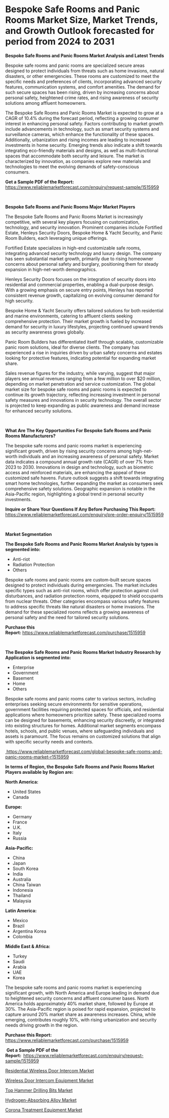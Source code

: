 <p><h1>Bespoke Safe Rooms and Panic Rooms Market Size, Market Trends, and Growth Outlook forecasted for period from 2024 to 2031</h1></p><p><strong>Bespoke Safe Rooms and Panic Rooms Market Analysis and Latest Trends</strong></p>
<p><p>Bespoke safe rooms and panic rooms are specialized secure areas designed to protect individuals from threats such as home invasions, natural disasters, or other emergencies. These rooms are customized to meet the specific needs and preferences of clients, incorporating advanced security features, communication systems, and comfort amenities. The demand for such secure spaces has been rising, driven by increasing concerns about personal safety, heightened crime rates, and rising awareness of security solutions among affluent homeowners.</p><p>The Bespoke Safe Rooms and Panic Rooms Market is expected to grow at a CAGR of 10.4% during the forecast period, reflecting a growing consumer interest in enhancing personal safety. Factors contributing to market growth include advancements in technology, such as smart security systems and surveillance cameras, which enhance the functionality of these spaces. Additionally, urbanization and rising incomes are leading to increased investments in home security. Emerging trends also indicate a shift towards integrating eco-friendly materials and designs, as well as multi-functional spaces that accommodate both security and leisure. The market is characterized by innovation, as companies explore new materials and technologies to meet the evolving demands of safety-conscious consumers.</p></p>
<p><strong>Get a Sample PDF of the Report:&nbsp;</strong> <a href="https://www.reliablemarketforecast.com/enquiry/request-sample/1515959?utm_campaign=1755&utm_medium=2&utm_source=Github&utm_content=ia&utm_term=27102024&utm_id=bespoke-safe-rooms-and-panic-rooms">https://www.reliablemarketforecast.com/enquiry/request-sample/1515959</a></p>
<p>&nbsp;</p>
<p><strong>Bespoke Safe Rooms and Panic Rooms Major Market Players</strong></p>
<p><p>The Bespoke Safe Rooms and Panic Rooms Market is increasingly competitive, with several key players focusing on customization, technology, and security innovation. Prominent companies include Fortified Estate, Henleys Security Doors, Bespoke Home & Yacht Security, and Panic Room Builders, each leveraging unique offerings.</p><p>Fortified Estate specializes in high-end customizable safe rooms, integrating advanced security technology and luxury design. The company has seen substantial market growth, primarily due to rising homeowner concerns about personal safety and burglary, positioning them for steady expansion in high-net-worth demographics.</p><p>Henleys Security Doors focuses on the integration of security doors into residential and commercial properties, enabling a dual-purpose design. With a growing emphasis on secure entry points, Henleys has reported consistent revenue growth, capitalizing on evolving consumer demand for high security.</p><p>Bespoke Home & Yacht Security offers tailored solutions for both residential and marine environments, catering to affluent clients seeking comprehensive protection. Their market growth is fueled by increased demand for security in luxury lifestyles, projecting continued upward trends as security awareness grows globally.</p><p>Panic Room Builders has differentiated itself through scalable, customizable panic room solutions, ideal for diverse clients. The company has experienced a rise in inquiries driven by urban safety concerns and estates looking for protective features, indicating potential for expanding market share.</p><p>Sales revenue figures for the industry, while varying, suggest that major players see annual revenues ranging from a few million to over $20 million, depending on market penetration and service customization. The global market size for bespoke safe rooms and panic rooms is expected to continue its growth trajectory, reflecting increasing investment in personal safety measures and innovations in security technology. The overall sector is projected to keep expanding as public awareness and demand increase for enhanced security solutions.</p></p>
<p>&nbsp;</p>
<p><strong>What Are The Key Opportunities For Bespoke Safe Rooms and Panic Rooms Manufacturers?</strong></p>
<p><p>The bespoke safe rooms and panic rooms market is experiencing significant growth, driven by rising security concerns among high-net-worth individuals and an increasing awareness of personal safety. Market data indicates a compound annual growth rate (CAGR) of over 7% from 2023 to 2030. Innovations in design and technology, such as biometric access and reinforced materials, are enhancing the appeal of these customized safe havens. Future outlook suggests a shift towards integrating smart home technologies, further expanding the market as consumers seek comprehensive safety solutions. Geographic expansion is notable in the Asia-Pacific region, highlighting a global trend in personal security investments.</p></p>
<p><strong>Inquire or Share Your Questions If Any Before Purchasing This Report:</strong> <a href="https://www.reliablemarketforecast.com/enquiry/pre-order-enquiry/1515959?utm_campaign=1755&utm_medium=2&utm_source=Github&utm_content=ia&utm_term=27102024&utm_id=bespoke-safe-rooms-and-panic-rooms">https://www.reliablemarketforecast.com/enquiry/pre-order-enquiry/1515959</a></p>
<p>&nbsp;</p>
<p><strong>Market Segmentation</strong></p>
<p><strong>The Bespoke Safe Rooms and Panic Rooms Market Analysis by types is segmented into:</strong></p>
<p><ul><li>Anti-riot</li><li>Radiation Protection</li><li>Others</li></ul></p>
<p><p>Bespoke safe rooms and panic rooms are custom-built secure spaces designed to protect individuals during emergencies. The market includes specific types such as anti-riot rooms, which offer protection against civil disturbances, and radiation protection rooms, equipped to shield occupants from nuclear threats. Other categories encompass various safety features to address specific threats like natural disasters or home invasions. The demand for these specialized rooms reflects a growing awareness of personal safety and the need for tailored security solutions.</p></p>
<p><strong>Purchase this Report:&nbsp;</strong><a href="https://www.reliablemarketforecast.com/purchase/1515959?utm_campaign=1755&utm_medium=2&utm_source=Github&utm_content=ia&utm_term=27102024&utm_id=bespoke-safe-rooms-and-panic-rooms">https://www.reliablemarketforecast.com/purchase/1515959</a></p>
<p>&nbsp;</p>
<p><strong>The Bespoke Safe Rooms and Panic Rooms Market Industry Research by Application is segmented into:</strong></p>
<p><ul><li>Enterprise</li><li>Government</li><li>Basement</li><li>Home</li><li>Others</li></ul></p>
<p><p>Bespoke safe rooms and panic rooms cater to various sectors, including enterprises seeking secure environments for sensitive operations, government facilities requiring protected spaces for officials, and residential applications where homeowners prioritize safety. These specialized rooms can be designed for basements, enhancing security discreetly, or integrated into existing structures for homes. Additional market segments encompass hotels, schools, and public venues, where safeguarding individuals and assets is paramount. The focus remains on customized solutions that align with specific security needs and contexts.</p></p>
<p><a href="https://www.reliablemarketforecast.com/global-bespoke-safe-rooms-and-panic-rooms-market-r1515959?utm_campaign=1755&utm_medium=2&utm_source=Github&utm_content=ia&utm_term=27102024&utm_id=bespoke-safe-rooms-and-panic-rooms">&nbsp;https://www.reliablemarketforecast.com/global-bespoke-safe-rooms-and-panic-rooms-market-r1515959</a></p>
<p><strong>In terms of Region, the Bespoke Safe Rooms and Panic Rooms Market Players available by Region are:</strong></p>
<p>
    <p> <strong> North America: </strong>
        <ul>
            <li>United States</li>
            <li>Canada</li>
        </ul>
        </p> 
    <p> <strong> Europe: </strong>
        <ul>
            <li>Germany</li>
            <li>France</li>
            <li>U.K.</li>
            <li>Italy</li>
            <li>Russia</li>
        </ul>
        </p> 
    <p> <strong> Asia-Pacific: </strong>
        <ul>
            <li>China</li>
            <li>Japan</li>
            <li>South Korea</li>
            <li>India</li>
            <li>Australia</li>
            <li>China Taiwan</li>
            <li>Indonesia</li>
            <li>Thailand</li>
            <li>Malaysia</li>
        </ul>
        </p> 
    <p> <strong> Latin America: </strong>
        <ul>
            <li>Mexico</li>
            <li>Brazil</li>
            <li>Argentina Korea</li>
            <li>Colombia</li>
        </ul>
        </p> 
    <p> <strong> Middle East & Africa: </strong>
        <ul>
            <li>Turkey</li>
            <li>Saudi</li>
            <li>Arabia</li>
            <li>UAE</li>
            <li>Korea</li>
        </ul>
    </p>
    </p>
<p><p>The bespoke safe rooms and panic rooms market is experiencing significant growth, with North America and Europe leading in demand due to heightened security concerns and affluent consumer bases. North America holds approximately 40% market share, followed by Europe at 30%. The Asia-Pacific region is poised for rapid expansion, projected to capture around 20% market share as awareness increases. China, while emerging, contributes roughly 10%, with rising urbanization and security needs driving growth in the region.</p></p>
<p><strong>Purchase this Report: </strong><a href="https://www.reliablemarketforecast.com/purchase/1515959?utm_campaign=1755&utm_medium=2&utm_source=Github&utm_content=ia&utm_term=27102024&utm_id=bespoke-safe-rooms-and-panic-rooms">https://www.reliablemarketforecast.com/purchase/1515959</a></p>
<p>&nbsp;<strong>Get a Sample PDF of the Report:&nbsp;&nbsp;</strong><a href="https://www.reliablemarketforecast.com/enquiry/request-sample/1515959?utm_campaign=1755&utm_medium=2&utm_source=Github&utm_content=ia&utm_term=27102024&utm_id=bespoke-safe-rooms-and-panic-rooms">https://www.reliablemarketforecast.com/enquiry/request-sample/1515959</a></p>
<p><strong></strong></p>
<p><p><a href="https://www.linkedin.com/pulse/global-residential-wireless-door-intercom-market-focus-product-sz1le?trk=public_post_embed_feed-article-content&utm_campaign=1755&utm_medium=2&utm_source=Github&utm_content=ia&utm_term=27102024&utm_id=bespoke-safe-rooms-and-panic-rooms">Residential Wireless Door Intercom Market</a></p><p><a href="https://www.linkedin.com/pulse/wireless-door-intercom-equipment-market-essentials-key-w4ode?trk=public_post_embed_feed-article-content&utm_campaign=1755&utm_medium=2&utm_source=Github&utm_content=ia&utm_term=27102024&utm_id=bespoke-safe-rooms-and-panic-rooms">Wireless Door Intercom Equipment Market</a></p><p><a href="https://issuu.com/reportprime-2/docs/top-hammer-drilling-bits-market-siz_41e7ed35455dfc?utm_campaign=1755&utm_medium=2&utm_source=Github&utm_content=ia&utm_term=27102024&utm_id=bespoke-safe-rooms-and-panic-rooms">Top Hammer Drilling Bits Market</a></p><p><a href="https://github.com/DRIVERKAPAUL/Market-Research-Report-List-1/blob/main/hydrogen-absorbing-alloy-market.md?utm_campaign=1755&utm_medium=2&utm_source=Github&utm_content=ia&utm_term=27102024&utm_id=bespoke-safe-rooms-and-panic-rooms">Hydrogen-Absorbing Alloy Market</a></p><p><a href="https://www.linkedin.com/pulse/global-corona-treatment-equipment-market-trends-insights-8bhye?trk=public_post_embed_feed-article-content&utm_campaign=1755&utm_medium=2&utm_source=Github&utm_content=ia&utm_term=27102024&utm_id=bespoke-safe-rooms-and-panic-rooms">Corona Treatment Equipment Market</a></p></p>